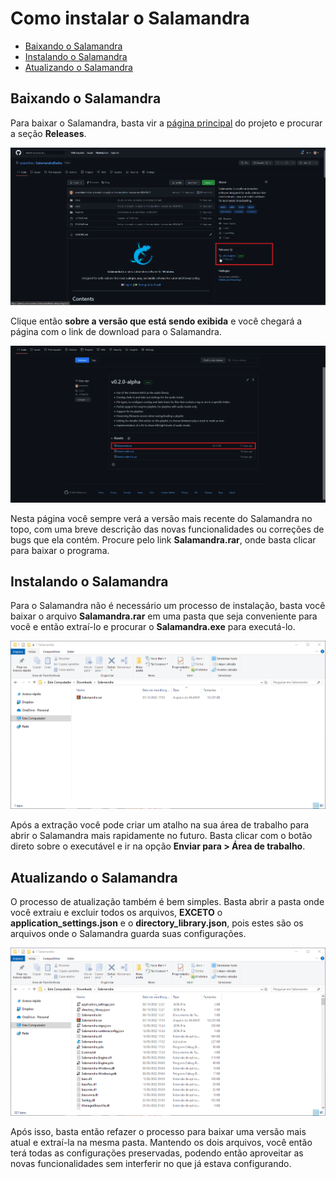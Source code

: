 # Como instalar o Salamandra

- [Baixando o Salamandra](#baixando-o-salamandra)
- [Instalando o Salamandra](#instalando-o-salamandra)
- [Atualizando o Salamandra](#atualizando-o-salamandra)

## Baixando o Salamandra

Para baixar o Salamandra, basta vir a [página principal](https://github.com/ocarolino/SalamandraRadio) do projeto e procurar a seção **Releases**.

<p align="center">
<img src="Images/SalamandraGitHub.png" alt="Página do Salamandra no GitHub" />
</p>

Clique então **sobre a versão que está sendo exibida** e você chegará a página com o link de download para o Salamandra.

<p align="center">
<img src="Images/SalamandraReleases.png" alt="Página de Releases do Salamandra" />
</p>

Nesta página você sempre verá a versão mais recente do Salamandra no topo, com uma breve descrição das novas funcionalidades ou correções de bugs que ela contém. Procure pelo link **Salamandra.rar**, onde basta clicar para baixar o programa.

## Instalando o Salamandra

Para o Salamandra não é necessário um processo de instalação, basta você baixar o arquivo **Salamandra.rar** em uma pasta que seja conveniente para você e então extraí-lo e procurar o **Salamandra.exe** para executá-lo. 

<p align="center">
<img src="Images/ExtractingSalamandra.webp" alt="Extração do Salamandra" />
</p>

Após a extração você pode criar um atalho na sua área de trabalho para abrir o Salamandra mais rapidamente no futuro. Basta clicar com o botão direto sobre o executável e ir na opção **Enviar para > Área de trabalho**.

## Atualizando o Salamandra

O processo de atualização também é bem simples. Basta abrir a pasta onde você extraiu e excluir todos os arquivos, **EXCETO** o **application_settings.json** e o **directory_library.json**, pois estes são os arquivos onde o Salamandra guarda suas configurações.

<p align="center">
<img src="Images/UpdatingSalamandra.webp" alt="Atualização do Salamandra" />
</p>

Após isso, basta então refazer o processo para baixar uma versão mais atual e extraí-la na mesma pasta. Mantendo os dois arquivos, você então terá todas as configurações preservadas, podendo então aproveitar as novas funcionalidades sem interferir no que já estava configurando.
